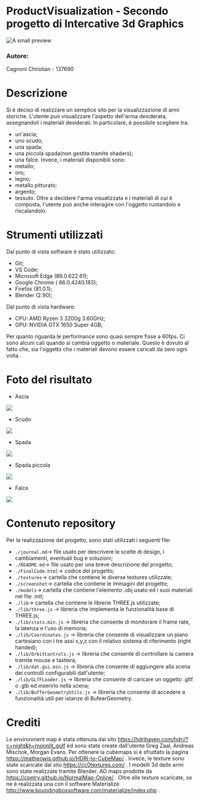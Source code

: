 # ProductVisualization - Secondo progetto di Intercative 3d Graphics

![A small preview](screenshot/presentazione2.gif)

### Autore:

Cagnoni Christian - 137690

# Descrizione

Si è deciso di realizzare un semplice sito per la visualizzazione di armi storiche. L'utente può visualizzare l'aspetto dell'arma desiderata, assegnandoli i materiali desiderati. In particolare, è possibile scegliere tra:
- un'ascia;
- uno scudo;
- una spada;
- una piccola spada(non gestita tramite shaders);
- una falce.
Invece, i materiali disponibili sono:
- metallo;
- oro;
- legno;
- metallo pitturato;
- argento;
- tessuto.
Oltre a decidere l'arma visualizzata e i materiali di cui è composta, l'utente può anche interagire con l'oggetto ruotandolo e riscalandolo.

# Strumenti utilizzati

Dal punto di vista software è stato utilizzato:
- Git;
- VS Code;
- Microsoft Edge (86.0.622.61);
- Google Chrome ( 86.0.4240.183);
- Firefox (81.0.1);
- Blender (2.90);

Dal punto di vista hardware:
- CPU: AMD Ryzen 3 3200g 3.60GHz;
- GPU: NVIDIA GTX 1650 Super 4GB;

Per quanto riguarda le performance sono quasi sempre fisse a 60fps. Ci sono alcuni cali quando si cambia oggetto o materiale. Questo è dovuto al fatto che, sia l'oggetto che i materiali devono essere caricati da zero ogni volta.

# Foto del risultato

- Ascia

![](screenshot/axes.png)

- Scudo

![](screenshot/shield.png)

- Spada

![](screenshot/sword.png)

- Spada piccola

![](screenshot/smallSword.png)

- Falce

![](screenshot/sickel.png)


# Contenuto repository

Per la realizzazione del progetto, sono stati utilizzati i seguenti file:
* `./journal.md`-> file usato per descrivere le scelte di design, i cambiamenti, eventuali bug e soluzioni;
* `./README.md`-> file usato per una breve descrizione del progetto;
* `./FinalCode.html`-> codice del progetto;
* `./textures`-> cartella che contiene le diverse textures utilizzate;
* `./screenshot`-> cartella che contiene le immagini del progetto;
* `./models`-> cartella che contiene l'elemento .obj usato ed i suoi materiali nel file .mtl;
* `./lib`-> cartella che contiene le librerie THREE.js utilizzate;
* `./lib/three.js` -> libreria che implementa le funzionalità base di THREE.js;
* `./lib/stats.min.js` -> libreria che consente di monitorare il frame rate, la latenza e l'uso di memoria;
* `./lib/Coordinates.js` -> libreria che consente di visualizzare un piano cartesiano con i tre assi x,y,z con il relativo sistema di riferimento (right handed);
* `./lib/OrbitControls.js` -> libreria che consente di controllare la camera tramite mouse e tastiera;
* `./lib/dat.gui.min.js` -> libreria che consente di aggiungere alla scena dei controlli configurabili dall'utente;
* `./lib/GLTFLoader.js` -> libreria che consente di caricare un oggetto .gltf o .glb ed inserirlo nella scena;
* `./lib/BufferGeometryUtils.js` -> libreria che consente di accedere a funzionalità utili per istanze di BufeerGeometry.

# Crediti

Le environment map è stata ottenuta dal sito https://hdrihaven.com/hdri/?c=night&h=moonlit_golf ed sono state create dall'utente Greg Zaal, Andreas Mischok, Morgan Evans. Per ottenere la cubemaps si è sfruttato la pagina https://matheowis.github.io/HDRI-to-CubeMap/ . Invece, le texture sono state scaricate dal sito https://cc0textures.com/ . I modelli 3d delle armi sono state realizzate tramite Blender. AO maps prodotte da https://cpetry.github.io/NormalMap-Online/ . Oltre alle texture scaricate, se ne è realizzata una con il software Materialize http://www.boundingboxsoftware.com/materialize/index.php .